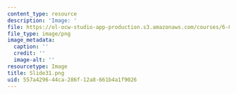 ```yaml
---
content_type: resource
description: 'Image: '
file: https://ol-ocw-studio-app-production.s3.amazonaws.com/courses/6-004-computation-structures-spring-2017/557a429644ca286f12a8661b4a1f9026_Slide31.png
file_type: image/png
image_metadata:
  caption: ''
  credit: ''
  image-alt: ''
resourcetype: Image
title: Slide31.png
uid: 557a4296-44ca-286f-12a8-661b4a1f9026
---
```

